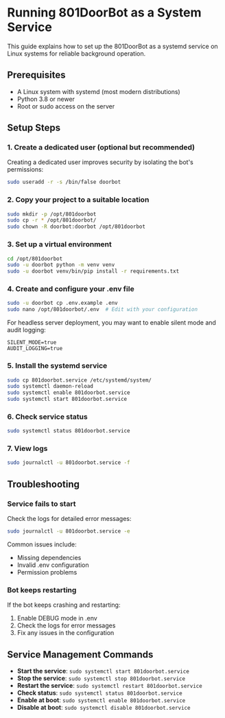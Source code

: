 # Running 801DoorBot as a System Service

This guide explains how to set up the 801DoorBot as a systemd service on Linux systems for reliable background operation.

## Prerequisites

- A Linux system with systemd (most modern distributions)
- Python 3.8 or newer
- Root or sudo access on the server

## Setup Steps

### 1. Create a dedicated user (optional but recommended)

Creating a dedicated user improves security by isolating the bot's permissions:

```bash
sudo useradd -r -s /bin/false doorbot
```

### 2. Copy your project to a suitable location

```bash
sudo mkdir -p /opt/801doorbot
sudo cp -r * /opt/801doorbot/
sudo chown -R doorbot:doorbot /opt/801doorbot
```

### 3. Set up a virtual environment

```bash
cd /opt/801doorbot
sudo -u doorbot python -m venv venv
sudo -u doorbot venv/bin/pip install -r requirements.txt
```

### 4. Create and configure your .env file

```bash
sudo -u doorbot cp .env.example .env
sudo nano /opt/801doorbot/.env  # Edit with your configuration
```

For headless server deployment, you may want to enable silent mode and audit logging:

```
SILENT_MODE=true
AUDIT_LOGGING=true
```

### 5. Install the systemd service

```bash
sudo cp 801doorbot.service /etc/systemd/system/
sudo systemctl daemon-reload
sudo systemctl enable 801doorbot.service
sudo systemctl start 801doorbot.service
```

### 6. Check service status

```bash
sudo systemctl status 801doorbot.service
```

### 7. View logs

```bash
sudo journalctl -u 801doorbot.service -f
```

## Troubleshooting

### Service fails to start

Check the logs for detailed error messages:

```bash
sudo journalctl -u 801doorbot.service -e
```

Common issues include:
- Missing dependencies
- Invalid .env configuration
- Permission problems

### Bot keeps restarting

If the bot keeps crashing and restarting:
1. Enable DEBUG mode in .env
2. Check the logs for error messages
3. Fix any issues in the configuration

## Service Management Commands

- **Start the service**: `sudo systemctl start 801doorbot.service`
- **Stop the service**: `sudo systemctl stop 801doorbot.service`
- **Restart the service**: `sudo systemctl restart 801doorbot.service`
- **Check status**: `sudo systemctl status 801doorbot.service`
- **Enable at boot**: `sudo systemctl enable 801doorbot.service`
- **Disable at boot**: `sudo systemctl disable 801doorbot.service` 